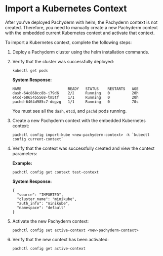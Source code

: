 # Import a Kubernetes Context

After you've deployed Pachyderm with helm, the Pachyderm context is not created.
Therefore, you need to manually create a new Pachyderm context with
the embedded current Kubernetes context and activate that context.

To import a Kubernetes context, complete the following steps:

1. Deploy a Pachyderm cluster using the helm installation commands.

1. Verify that the cluster was successfully deployed:

   ```shell
   kubectl get pods
   ```

   **System Response:**

   ```shell
   NAME                     READY   STATUS    RESTARTS   AGE
   dash-64c868cc8b-j79d6    2/2     Running   0          20h
   etcd-6865455568-tm5tf    1/1     Running   0          20h
   pachd-6464d985c7-dqgzg   1/1     Running   0          70s
   ```

   You must see all the `dash`, `etcd`, and `pachd` pods running.

1. Create a new Pachyderm context with the embedded Kubernetes context:

   ```shell
   pachctl config import-kube <new-pachyderm-context> -k `kubectl config current-context`
   ```

1. Verify that the context was successfully created and view the context parameters:

   **Example:**

   ```shell
   pachctl config get context test-context
   ```

   **System Response:**

   ```shell
   {
     "source": "IMPORTED",
     "cluster_name": "minikube",
     "auth_info": "minikube",
     "namespace": "default"
   }
   ```

1. Activate the new Pachyderm context:

   ```shell
   pachctl config set active-context <new-pachyderm-context>
   ```

1. Verify that the new context has been activated:

   ```shell
   pachctl config get active-context
   ```
